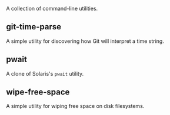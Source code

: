 A collection of command-line utilities.

## git-time-parse

A simple utility for discovering how
Git will interpret a time string.

## pwait

A clone of Solaris's `pwait` utility.

## wipe-free-space

A simple utility for wiping free space on disk filesystems.
